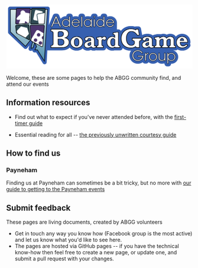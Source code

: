 ![ABGG Logo](ABGG_Logo.png)

Welcome, these are some pages to help the ABGG community find, and attend our events


## Information resources

- Find out what to expect if you've never attended before, with the [first-timer guide](./guides/firsttime)

- Essential reading for all -- [the previously unwritten courtesy guide](./guides/courtesy)

## How to find us

### Payneham

Finding us at Payneham can sometimes be a bit tricky, but no more with [our guide to getting to the Payneham events](./guides/location-payneham)


## Submit feedback

These pages are living documents, created by ABGG volunteers

- Get in touch any way you know how (Facebook group is the most active) and let us know what you'd like to see here.
- The pages are hosted via GitHub pages -- if you have the technical know-how then feel free to create a new page, or update one, and submit a pull request with your changes. 

